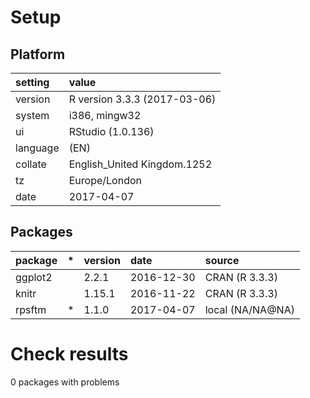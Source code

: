 # Setup

## Platform

|setting  |value                        |
|:--------|:----------------------------|
|version  |R version 3.3.3 (2017-03-06) |
|system   |i386, mingw32                |
|ui       |RStudio (1.0.136)            |
|language |(EN)                         |
|collate  |English_United Kingdom.1252  |
|tz       |Europe/London                |
|date     |2017-04-07                   |

## Packages

|package |*  |version |date       |source           |
|:-------|:--|:-------|:----------|:----------------|
|ggplot2 |   |2.2.1   |2016-12-30 |CRAN (R 3.3.3)   |
|knitr   |   |1.15.1  |2016-11-22 |CRAN (R 3.3.3)   |
|rpsftm  |*  |1.1.0   |2017-04-07 |local (NA/NA@NA) |

# Check results
0 packages with problems


